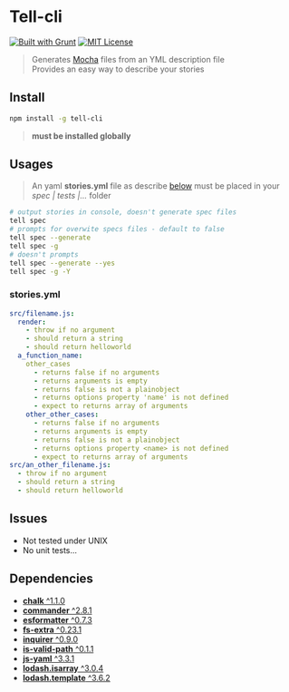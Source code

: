 # Tell-cli

[![Built with Grunt][grunt-img]](http://gruntjs.com/) [![MIT License][license-img]][license-url]

> Generates [Mocha](https://mochajs.org) files from an YML description file<br>
> Provides an easy way to describe your stories

## Install

```bash
npm install -g tell-cli
```

> **must be installed globally**

## Usages

> An yaml **stories.yml** file as describe [below](#stories.yml) must be placed in your *spec | tests |...* folder

```bash
# output stories in console, doesn't generate spec files
tell spec
# prompts for overwite specs files - default to false
tell spec --generate
tell spec -g
# doesn't prompts
tell spec --generate --yes
tell spec -g -Y
```

<a name="stories.yml"></a>
### stories.yml

```yml
src/filename.js:
  render:
    - throw if no argument
    - should return a string
    - should return helloworld
  a_function_name:
    other_cases
      - returns false if no arguments
      - returns arguments is empty
      - returns false is not a plainobject
      - returns options property 'name' is not defined
      - expect to returns array of arguments
    other_other_cases:
      - returns false if no arguments
      - returns arguments is empty
      - returns false is not a plainobject
      - returns options property <name> is not defined
      - expect to returns array of arguments
src/an_other_filename.js:
  - throw if no argument
  - should return a string
  - should return helloworld
```

## Issues

- Not tested under UNIX
- No unit tests...

## Dependencies

- [**chalk** ^1.1.0](https://www.npmjs.com/package/chalk)
- [**commander** ^2.8.1](https://www.npmjs.com/package/commander)
- [**esformatter** ^0.7.3](https://www.npmjs.com/package/esformatter)
- [**fs-extra** ^0.23.1](https://www.npmjs.com/package/fs-extra)
- [**inquirer** ^0.9.0](https://www.npmjs.com/package/inquirer)
- [**is-valid-path** ^0.1.1](https://www.npmjs.com/package/is-valid-path)
- [**js-yaml** ^3.3.1](https://www.npmjs.com/package/js-yaml)
- [**lodash.isarray** ^3.0.4](https://www.npmjs.com/package/lodash.isarray)
- [**lodash.template** ^3.6.2](https://www.npmjs.com/package/lodash.template)

[grunt-img]: https://cdn.gruntjs.com/builtwith.png
[license-img]: http://img.shields.io/badge/license-MIT-blue.svg?style=flat-square
[license-url]: LICENSE-MIT

[coverall-url]: https://coveralls.io/r/sixertoy/tell-cli
[coverall-img]: https://img.shields.io/coveralls/sixertoy/tell-cli.svg?style=flat-square

[travis-url]: https://travis-ci.org/sixertoy/tell-cli
[travis-img]: http://img.shields.io/travis/sixertoy/tell-cli.svg?style=flat-square
